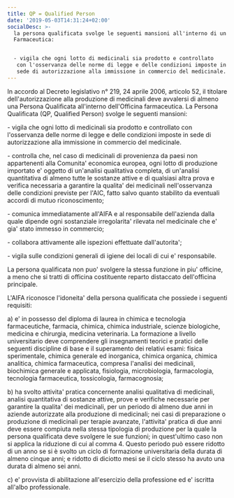 ```yaml
---
title: QP = Qualified Person
date: '2019-05-03T14:31:24+02:00'
socialDesc: >-
  la persona qualificata svolge le seguenti mansioni all'interno di un'Officina
  Farmaceutica:


  - vigila che ogni lotto di medicinali sia prodotto e controllato
   con l'osservanza delle norme di legge e delle condizioni imposte in
   sede di autorizzazione alla immissione in commercio del medicinale.
---
```

In accordo al Decreto legislativo n° 219, 24 aprile 2006, articolo 52, il titolare dell'autorizzazione alla produzione di medicinali deve avvalersi di almeno una Persona Qualificata all'interno dell'Officina farmaceutica. La Persona Qualificata (QP, Qualified Person) svolge le seguenti mansioni: 

\- vigila che ogni lotto di medicinali sia prodotto e controllato con l'osservanza delle norme di legge e delle condizioni imposte in sede di autorizzazione alla immissione in commercio del medicinale.

\- controlla che, nel caso di medicinali di provenienza da  paesi non appartenenti alla Comunita' economica  europea, ogni lotto di produzione importato e' oggetto di un'analisi  qualitativa completa, di un'analisi quantitativa di almeno tutte le sostanze attive e di qualsiasi altra prova e verifica necessaria a garantire la qualita' dei medicinali nell'osservanza delle condizioni previste per l'AIC, fatto salvo quanto stabilito da eventuali accordi di mutuo riconoscimento; 

\- comunica immediatamente all'AIFA e al responsabile dell'azienda dalla quale dipende ogni  sostanziale irregolarita' rilevata nel medicinale che e' gia' stato immesso in commercio; 

\- collabora attivamente alle ispezioni effettuate dall'autorita'; 

\- vigila sulle condizioni generali di igiene dei locali di cui e' responsabile. 

La persona qualificata non puo' svolgere la stessa  funzione in piu' officine, a meno che si tratti di officina costituente reparto distaccato dell'officina principale. 

L'AIFA riconosce l'idoneita' della persona qualificata che possiede i seguenti requisiti: 

 a) e' in possesso del diploma di laurea in chimica e tecnologia farmaceutiche,  farmacia,  chimica,  chimica industriale, scienze biologiche, medicina e chirurgia, medicina veterinaria. La formazione a livello universitario deve comprendere gli insegnamenti teorici e pratici delle seguenti  discipline  di  base e il superamento dei relativi esami: fisica sperimentale, chimica generale ed inorganica, chimica organica, chimica analitica, chimica  farmaceutica,  compresa l'analisi  dei   medicinali,   biochimica   generale e applicata, fisiologia,  microbiologia,  farmacologia,  tecnologia  farmaceutica, tossicologia, farmacognosia; 

 b) ha svolto attivita' pratica concernente analisi qualitativa di medicinali,  analisi quantitativa di sostanze  attive, prove e verifiche necessarie per garantire la qualita' dei medicinali, per un periodo di almeno due anni in aziende autorizzate alla produzione di medicinali; nei casi di preparazione o produzione di  medicinali per terapie  avanzate, l'attivita' pratica di due  anni deve essere compiuta nella stessa tipologia di produzione per la quale la persona qualificata deve svolgere le sue funzioni; in quest'ultimo caso non si applica la riduzione di cui al comma 4. Questo periodo può essere ridotto di un anno se si è svolto un ciclo di formazione universitaria della durata di almeno cinque anni; e ridotto di diciotto mesi se il ciclo stesso ha avuto una durata di almeno sei anni. 

c) e' provvista di abilitazione all'esercizio della professione ed e' iscritta all'albo professionale.
